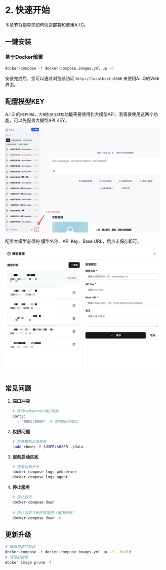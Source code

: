 # 2. 快速开始

本章节将指导您如何快速部署和使用A.I.G。

## 一键安装

### 基于Docker部署
```bash
docker-compose -f docker-compose.images.yml up -d
```

安装完成后，您可以通过浏览器访问 `http://localhost:8088` 来使用A.I.G的Web界面。

## 配置模型KEY

A.I.G 的`MCP扫描`、`大模型安全体检`功能需要使用到大模型API。若需要使用这两个功能，可以先配置大模型API KEY。

![image-20250814173229996](./assets/image-20250814173229996.png)

配置大模型必须的 模型名称、API Key、Base URL，后点击保存即可。

![image-20250813113550192](./assets/image-20250813113550192.png)


## 常见问题

1. **端口冲突**
   ```bash
   # 修改webserver端口映射
   ports:
     - "8080:8088"  # 使用8080端口
   ```

2. **权限问题**
   ```bash
   # 检查数据目录权限
   sudo chown -R $USER:$USER ./data
   ```

3. **服务启动失败**
   ```bash
   # 查看详细日志
   docker-compose logs webserver
   docker-compose logs agent
   ```

4. **停止服务**
    ```bash
    # 停止服务
    docker-compose down
    
    # 停止服务并删除数据卷（谨慎使用）
    docker-compose down -v
    ```


## 更新升级

```bash
# 重新构建并启动
docker-compose -f docker-compose.images.yml up -d --build
# 清理旧镜像
docker image prune -f
```